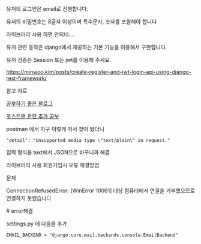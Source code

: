 유저의 로그인은 email로 진행합니다.

유저의 비밀번호는 8글자 이상이며 특수문자, 숫자를 포함해야 합니다

라이브러리 사용 하면 안되네....

유저 관련 동작은 django에서 제공하는 기본 기능을 이용해서 구현합니다.

유저 검증은 Session 또는 jwt를 이용해 주세요.



https://minwoo.kim/posts/create-register-and-jwt-login-api-using-django-rest-framework/

참고 자료 



[공부하기 좋은 블로그](https://han-py.tistory.com/214)



[포스트맨 관련 추가 공부](https://inpa.tistory.com/entry/POSTMAN-%F0%9F%92%BD-%ED%8F%AC%EC%8A%A4%ED%8A%B8%EB%A7%A8-%EC%82%AC%EC%9A%A9%EB%B2%95-API-%ED%85%8C%EC%8A%A4%ED%8A%B8-%EC%9E%90%EB%8F%99%ED%99%94-%EA%B3%A0%EA%B8%89-%ED%99%9C%EC%9A%A9%EA%B9%8C%EC%A7%80)

postman 에서 자구 이렇게 떠서 찾아 봤더니

`"detail": "Unsupported media type \"text/plain\" in request."` 

입력 형식을 text에서 JSON으로 바꾸니까 해결



라이브러리 사용 회원가입시 오류 해결방법

문제

ConnectionRefusedError: [WinError 10061] 대상 컴퓨터에서 연결을 거부했으므로 연결하지 못했습니다

\# error해결

settings.py 에 다음을 추가 

`EMAIL_BACKEND = "django.core.mail.backends.console.EmailBackend"`



